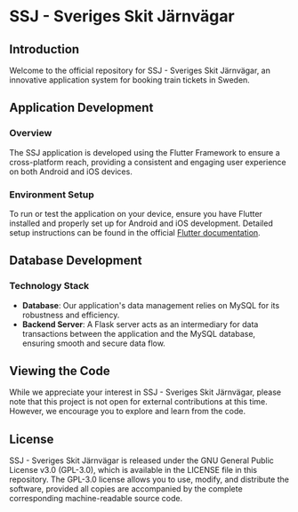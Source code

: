 # SSJ - Sveriges Skit Järnvägar

## Introduction
Welcome to the official repository for SSJ - Sveriges Skit Järnvägar, an innovative application system for booking train tickets in Sweden.

## Application Development

### Overview
The SSJ application is developed using the Flutter Framework to ensure a cross-platform reach, providing a consistent and engaging user experience on both Android and iOS devices.

### Environment Setup
To run or test the application on your device, ensure you have Flutter installed and properly set up for Android and iOS development. Detailed setup instructions can be found in the official [Flutter documentation](https://flutter.dev/docs/get-started/install).

## Database Development

### Technology Stack
- **Database**: Our application's data management relies on MySQL for its robustness and efficiency.
- **Backend Server**: A Flask server acts as an intermediary for data transactions between the application and the MySQL database, ensuring smooth and secure data flow.

## Viewing the Code
While we appreciate your interest in SSJ - Sveriges Skit Järnvägar, please note that this project is not open for external contributions at this time. However, we encourage you to explore and learn from the code.

## License
SSJ - Sveriges Skit Järnvägar is released under the GNU General Public License v3.0 (GPL-3.0), which is available in the LICENSE file in this repository. The GPL-3.0 license allows you to use, modify, and distribute the software, provided all copies are accompanied by the complete corresponding machine-readable source code.
